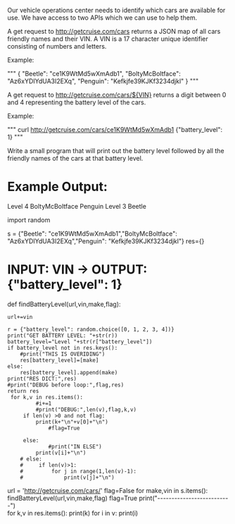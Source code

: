 Our vehicle operations center needs to identify which cars are available for use.  We have access to two APIs which we can use to help them.  

 A get request to http://getcruise.com/cars returns a JSON map of all cars friendly names and their VIN.  A VIN is a 17 character unique identifier consisting of numbers and letters.

 Example:

 """
 {
     "Beetle": "ce1K9WtMd5wXmAdb1",
     "BoltyMcBoltface": "Az6xYDIYdUA3I2EXq",
     "Penguin": "Kefkjfe39KJKf3234djkl"
 }
 """

 A get request to http://getcruise.com/cars/${VIN} returns a digit between 0 and 4 representing the battery level of the cars.

 Example:

 """
 curl http://getcruise.com/cars/ce1K9WtMd5wXmAdb1
 {"battery_level": 1}
 """

Write a small program that will print out the battery level followed by all the friendly names of the cars at that battery level.

# Example Output:


Level 4
BoltyMcBoltface
Penguin
Level 3
Beetle


import random

s = {"Beetle": "ce1K9WtMd5wXmAdb1","BoltyMcBoltface": "Az6xYDIYdUA3I2EXq","Penguin": "Kefkjfe39KJKf3234djkl"} 
res={}

# INPUT: VIN -> OUTPUT: {"battery_level": 1}

def findBatteryLevel(url,vin,make,flag):
    
    url+=vin
    
    r = {"battery_level": random.choice([0, 1, 2, 3, 4])}
    print("GET BATTERY LEVEL: "+str(r))
    battery_level="Level "+str(r["battery_level"])
    if battery_level not in res.keys():
        #print("THIS IS OVERIDING")
        res[battery_level]=[make]
    else:
        res[battery_level].append(make)
    print("RES DICT:",res)
    #print("DEBUG before loop:",flag,res)
    return res
     for k,v in res.items():
             #i+=1
             #print("DEBUG:",len(v),flag,k,v)
         if len(v) >0 and not flag:
             print(k+"\n"+v[0]+"\n")
                 #flag=True
                
         else:
                 #print("IN ELSE")
             print(v[i]+"\n")
        # else:
        #     if len(v)>1:
        #         for j in range(1,len(v)-1):
        #             print(v[j]+"\n")

    
   
    

url = 'http://getcruise.com/cars/'
flag=False
for make,vin in s.items():
    findBatteryLevel(url,vin,make,flag)
    flag=True
print("--------------------------")      
for k,v in res.items():
    print(k)
    for i in v:
        print(i)
